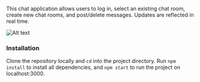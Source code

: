 This chat application allows users to log in, select an existing chat room, create new chat rooms, and post/delete messages.  Updates are reflected in real time. 

![Alt text](https://www.seanpryan.dev/images/think-tank-11242019.png "Think Tank user homescreen")

### Installation

Clone the repository locally and `cd` into the project directory. Run `npm install` to install all dependencies, and `npm start` to run the project on localhost:3000.
